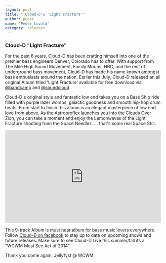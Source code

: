 ```yaml
---
layout: post
title: " Cloud-D's 'Light Fracture'"
author: peder
name: 'Peder Lovold'
category: releases
---
```

### Cloud-D "Light Fracture"

For the past 6 years, Cloud-D has been crafting himself into one of the premier bass engineers Denver, Colorado has to offer. With support from The Mile High Sound Movement, Family Moons, HBC, and the rest of underground bass movement, Cloud-D has made his name known amongst bass enthusiasts around the nation. Earlier this July, Cloud-D released an all original Album titled 'Light Fracture' available for free download via [@bandcamp](http://cloud-d.bandcamp.com/) and [@soundcloud](https://soundcloud.com/cdmusic).

Cloud-D's original style and fantastic low end takes you on a Bass Ship ride filled with purple lazer womps, galactic goodness and smooth hip-hop drum beats. From start to finish this album is an elegant masterpiece of low end love from above. As the Astroproflex launches you into the Clouds Over Zion, you can take a moment and enjoy the Lemonwaves of the Light Fracture shooting from the Space Needlez. . . that's some real Space Shit.

<iframe width="100%" height="300" scrolling="no" frameborder="no" src="https://w.soundcloud.com/player/?url=https%3A//api.soundcloud.com/tracks/159187983&amp;auto_play=false&amp;hide_related=false&amp;show_comments=true&amp;show_user=true&amp;show_reposts=false&amp;visual=true"></iframe>

This 9-track Album is must hear album for bass music lovers everywhere. Follow [Cloud-D on facebook](https://www.facebook.com/clouddbass) to stay up to date on upcoming shows and future releases. Make sure to see Cloud-D Live this summer/fall its a "WCWM Must See Act of 2014"


Thank you come again,
Jellyfyst @ WCWM

